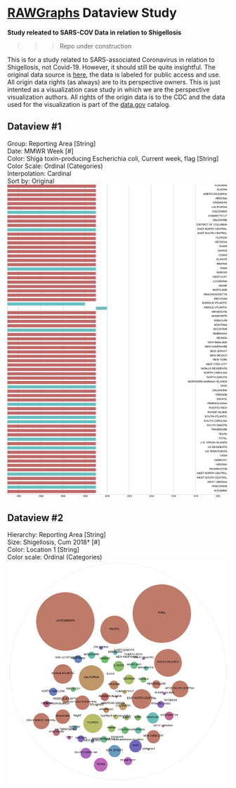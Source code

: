# [RAWGraphs](https://app.rawgraphs.io/) Dataview Study
**Study releated to SARS-COV Data in relation to Shigellosis**
>>> Repo under construction

This is for a study related to SARS-associated Coronavirus in relation to Shigellosis, not Covid-19. However, it should still be quite insightful. The original data source is [here](https://catalog.data.gov/dataset/nndss-table-1ff-severe-acute-respiratory-syndrome-associated-coronavirus-disease-to-shigel), the data is labeled for public access and use. All origin data rights (as always) are to its perspective owners. This is just intented as a visualization case study in which we are the perspective visualization authors. All rights of the origin data is to the CDC and the data used for the visualization is part of the [data.gov](data.gov) catalog.

## Dataview #1
Group: Reporting Area [String]  
Date: MMWR Week [#]  
Color: Shiga toxin-producing Escherichia coli, Current week, flag [String]  
Color Scale: Ordinal (Categories)  
Interpolation: Cardinal  
Sort by: Original  
![N|DataModel1](https://raw.githubusercontent.com/Cov19/RAWGraphs-Dataview-Study/master/DataModel1.png)

## Dataview #2
Hierarchy: Reporting Area [String]  
Size: Shigellosis, Cum 2018† [#]  
Color: Location 1 [String]  
Color scale: Ordinal (Categories)  
![N|DataModel2](https://raw.githubusercontent.com/Cov19/RAWGraphs-Dataview-Study/master/DataModel2.png)
